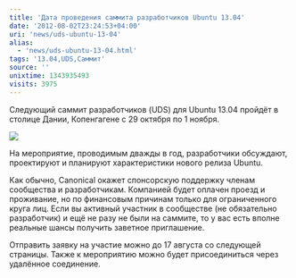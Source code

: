 ```yaml
---
title: 'Дата проведения саммита разработчиков Ubuntu 13.04'
date: '2012-08-02T23:24:53+04:00'
uri: 'news/uds-ubuntu-13-04'
alias: 
  - 'news/uds-ubuntu-13-04.html'
tags: '13.04,UDS,Саммит'
source: ''
unixtime: 1343935493
visits: 3975
---
```

Следующий саммит разработчиков (UDS) для Ubuntu 13.04 пройдёт в столице Дании, Копенгагене c 29 октября по 1 ноября.

[![](img/2012/08/02/23-00/7504835828.jpg)](img/2012/08/02/23-00/7504835828.jpg)

На мероприятие, проводимым дважды в год, разработчики обсуждают, проектируют и планируют характеристики нового релиза Ubuntu.

Как обычно, Canonical окажет спонсорскую поддержку членам сообщества и разработчикам. Компанией будет оплачен проезд и проживание, но по финансовым причинам только для ограниченного круга лиц. Если вы активный участник в сообществе (не обязательно разработчик) и ещё не разу не были на саммите, то у вас есть вполне реальные шансы получить заветное приглашение.

Отправить заявку на участие можно до 17 августа со следующей страницы. Также к мероприятию можно будет присоединиться через удалённое соединение.
